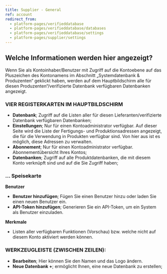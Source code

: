```yaml
---
title: Supplier - General
ref: account
redirect_from:
  - platform-pages/verifieddatabase
  - platform-pages/verifieddatabase/databases
  - platform-pages/verifieddatabase/settings
  - platform-pages/supplier/settings
---
```


## Welche Informationen werden hier angezeigt?
Wenn Sie als Kontoinhaber/Benutzer mit Zugriff auf die Kontoebene auf das Pluszeichen des Kontonamens im Abschnitt „Systemdatenbank & Produzenten“ geklickt haben, werden auf dem Hauptbildschirm alle für diesen Produzenten“/verifizierte Datenbank verfügbaren Datenbanken angezeigt.


### VIER REGISTERKARTEN IM HAUPTBILDSCHIRM
- **Datenbank**; Zugriff auf die Listen aller für diesen Lieferanten/verifizierte Datenbank verfügbaren Datenbanken;
- **Einstellungen**; Nur für einen Kontoadministrator verfügbar. Auf dieser Seite wird die Liste der Fertigungs- und Produktionsadressen angezeigt, die für die Verwendung in Produkten verfügbar sind. Von hier aus ist es möglich, diese Adressen zu verwalten.
- **Abonnement**; Nur für einen Kontoadministrator verfügbar. Abonnementübersicht Ihres Kontos;
- **Datenbanken**; Zugriff auf alle Produktdatenbanken, die mit diesem Konto verknüpft sind und auf die Sie Zugriff haben;

 
### ... Speisekarte

**Benutzer**
- **Benutzer hinzufügen**; Fügen Sie einen Benutzer hinzu oder laden Sie einen neuen Benutzer ein.
- **API-Token hinzufügen**; Generieren Sie ein API-Token, um ein System als Benutzer einzuladen.

**Merkmale**
- Listen aller verfügbaren Funktionen (Vorschau) bzw. welche nicht auf diesem Konto aktiviert werden können.


### WERKZEUGLEISTE (ZWISCHEN ZEILEN):
- **Bearbeiten**; Hier können Sie den Namen und das Logo ändern.
- **Neue Datenbank +**; ermöglicht Ihnen, eine neue Datenbank zu erstellen;
